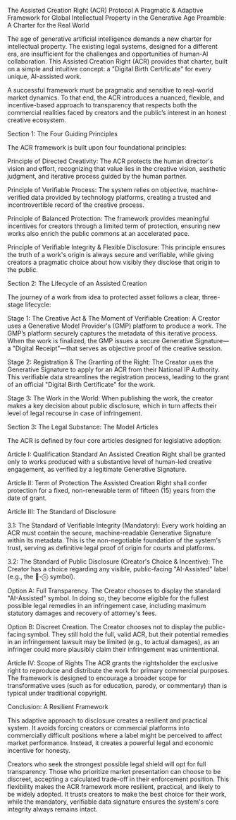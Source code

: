 The Assisted Creation Right (ACR) Protocol
A Pragmatic & Adaptive Framework for Global Intellectual Property in the Generative Age
Preamble: A Charter for the Real World

The age of generative artificial intelligence demands a new charter for intellectual property. The existing legal systems, designed for a different era, are insufficient for the challenges and opportunities of human-AI collaboration. This Assisted Creation Right (ACR) provides that charter, built on a simple and intuitive concept: a "Digital Birth Certificate" for every unique, AI-assisted work.

A successful framework must be pragmatic and sensitive to real-world market dynamics. To that end, the ACR introduces a nuanced, flexible, and incentive-based approach to transparency that respects both the commercial realities faced by creators and the public’s interest in an honest creative ecosystem.

Section 1: The Four Guiding Principles

The ACR framework is built upon four foundational principles:

Principle of Directed Creativity: The ACR protects the human director's vision and effort, recognizing that value lies in the creative vision, aesthetic judgment, and iterative process guided by the human partner.

Principle of Verifiable Process: The system relies on objective, machine-verified data provided by technology platforms, creating a trusted and incontrovertible record of the creative process.

Principle of Balanced Protection: The framework provides meaningful incentives for creators through a limited term of protection, ensuring new works also enrich the public commons at an accelerated pace.

Principle of Verifiable Integrity & Flexible Disclosure: This principle ensures the truth of a work's origin is always secure and verifiable, while giving creators a pragmatic choice about how visibly they disclose that origin to the public.

Section 2: The Lifecycle of an Assisted Creation

The journey of a work from idea to protected asset follows a clear, three-stage lifecycle:

Stage 1: The Creative Act & The Moment of Verifiable Creation: A Creator uses a Generative Model Provider's (GMP) platform to produce a work. The GMP’s platform securely captures the metadata of this iterative process. When the work is finalized, the GMP issues a secure Generative Signature—a "Digital Receipt"—that serves as objective proof of the creative session.

Stage 2: Registration & The Granting of the Right: The Creator uses the Generative Signature to apply for an ACR from their National IP Authority. This verifiable data streamlines the registration process, leading to the grant of an official "Digital Birth Certificate" for the work.

Stage 3: The Work in the World: When publishing the work, the creator makes a key decision about public disclosure, which in turn affects their level of legal recourse in case of infringement.

Section 3: The Legal Substance: The Model Articles

The ACR is defined by four core articles designed for legislative adoption:

Article I: Qualification Standard
An Assisted Creation Right shall be granted only to works produced with a substantive level of human-led creative engagement, as verified by a legitimate Generative Signature.

Article II: Term of Protection
The Assisted Creation Right shall confer protection for a fixed, non-renewable term of fifteen (15) years from the date of grant.

Article III: The Standard of Disclosure

3.1: The Standard of Verifiable Integrity (Mandatory): Every work holding an ACR must contain the secure, machine-readable Generative Signature within its metadata. This is the non-negotiable foundation of the system's trust, serving as definitive legal proof of origin for courts and platforms.

3.2: The Standard of Public Disclosure (Creator's Choice & Incentive): The Creator has a choice regarding any visible, public-facing "AI-Assisted" label (e.g., the 👤-ⓝ symbol).

Option A: Full Transparency. The Creator chooses to display the standard "AI-Assisted" symbol. In doing so, they become eligible for the fullest possible legal remedies in an infringement case, including maximum statutory damages and recovery of attorney's fees.

Option B: Discreet Creation. The Creator chooses not to display the public-facing symbol. They still hold the full, valid ACR, but their potential remedies in an infringement lawsuit may be limited (e.g., to actual damages), as an infringer could more plausibly claim their infringement was unintentional.

Article IV: Scope of Rights
The ACR grants the rightsholder the exclusive right to reproduce and distribute the work for primary commercial purposes. The framework is designed to encourage a broader scope for transformative uses (such as for education, parody, or commentary) than is typical under traditional copyright.

Conclusion: A Resilient Framework

This adaptive approach to disclosure creates a resilient and practical system. It avoids forcing creators or commercial platforms into commercially difficult positions where a label might be perceived to affect market performance. Instead, it creates a powerful legal and economic incentive for honesty.

Creators who seek the strongest possible legal shield will opt for full transparency. Those who prioritize market presentation can choose to be discreet, accepting a calculated trade-off in their enforcement position. This flexibility makes the ACR framework more resilient, practical, and likely to be widely adopted. It trusts creators to make the best choice for their work, while the mandatory, verifiable data signature ensures the system's core integrity always remains intact.
